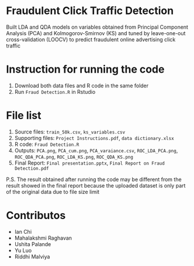 # Fraudulent Click Traffic Detection
Built LDA and QDA models on variables obtained from Principal Component Analysis (PCA) and Kolmogorov-Smirnov (KS) and tuned by leave-one-out cross-validation (LOOCV) to predict fraudulent online advertising click traffic
# Instruction for running the code
1. Download both data files and R code in the same folder
2. Run `Fraud Detection.R` in Rstudio
# File list
1. Source files: `train_50k.csv`, `ks_variables.csv`
2. Supporting files: `Project Instructions.pdf`, `data dictionary.xlsx`
3. R code: `Fraud Detection.R`
4. Outputs: `PCA.png`, `PCA_cum.png`, `PCA_varaiance.csv`, `ROC_LDA_PCA.png`, `ROC_QDA_PCA.png`, `ROC_LDA_KS.png`, `ROC_QDA_KS.png`
5. Final Report: `Final presentation.pptx`, `Final Report on Fraud Detection.pdf`

P.S. The result obtained after running the code may be different from the result showed in the final report because the uploaded dataset is only part of the original data due to file size limit
# Contributos
* Ian Chi
* Mahalakshmi Raghavan
* Ushita Palande
* Yu Luo
* Riddhi Malviya
